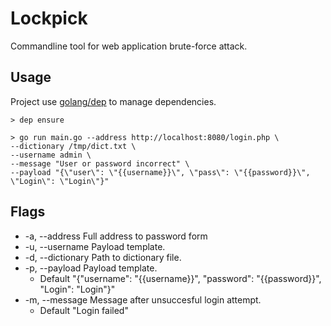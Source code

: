 # Lockpick

Commandline tool for web application brute-force attack. 

## Usage
Project use [golang/dep](https://github.com/golang/dep) to manage dependencies. 

    > dep ensure
    
    > go run main.go --address http://localhost:8080/login.php \
    --dictionary /tmp/dict.txt \
    --username admin \
    --message "User or password incorrect" \
    --payload "{\"user\": \"{{username}}\", \"pass\": \"{{password}}\", \"Login\": \"Login\"}"

## Flags
*  -a, --address Full address to password form
*  -u, --username Payload template.
*  -d, --dictionary Path to dictionary file.
*  -p, --payload Payload template. 
    * Default "{\"username\": \"{{username}}\", \"password\": \"{{password}}\", \"Login\": \"Login\"}"
* -m, --message  Message after unsuccesful login attempt.
    * Default "Login failed"
    
    